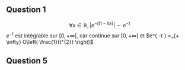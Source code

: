 ## Question 1
$$\forall x \in \mathbb{R}, \left| e^{ -t(1-itx) }\right| \sim e^{ -t }$$
$e^{ -t }$ est intégrable sur $[0, + \infty[$, car continue sur $[0, + \infty[$ et $e^{ -t } =_{+ \infty} O\left( \frac{1}{t^{2}} \right)$

## Question 5
$$$$